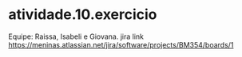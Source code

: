 # atividade.10.exercicio
Equipe: Raissa, Isabeli e Giovana.
jira link
https://meninas.atlassian.net/jira/software/projects/BM354/boards/1
